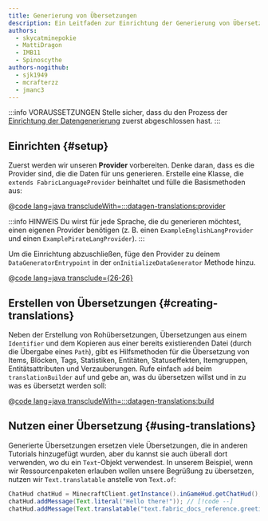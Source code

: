 ```yaml
---
title: Generierung von Übersetzungen
description: Ein Leitfaden zur Einrichtung der Generierung von Übersetzungen mit dem Datengenerator.
authors:
  - skycatminepokie
  - MattiDragon
  - IMB11
  - Spinoscythe
authors-nogithub:
  - sjk1949
  - mcrafterzz
  - jmanc3
---
```


:::info VORAUSSETZUNGEN
Stelle sicher, dass du den Prozess der [Einrichtung der Datengenerierung](./setup) zuerst abgeschlossen hast.
:::

## Einrichten {#setup}

Zuerst werden wir unseren **Provider** vorbereiten. Denke daran, dass es die Provider sind, die die Daten für uns generieren. Erstelle eine Klasse, die `extends FabricLanguageProvider` beinhaltet und fülle die Basismethoden aus:

@[code lang=java transcludeWith=:::datagen-translations:provider](@/reference/1.21/src/client/java/com/example/docs/datagen/FabricDocsReferenceEnglishLangProvider.java)

:::info HINWEIS
Du wirst für jede Sprache, die du generieren möchtest, einen eigenen Provider benötigen (z. B. einen `ExampleEnglishLangProvider` und einen `ExamplePirateLangProvider`).
:::

Um die Einrichtung abzuschließen, füge den Provider zu deinem `DataGeneratorEntrypoint` in der `onInitializeDataGenerator` Methode hinzu.

@[code lang=java transclude={26-26}](@/reference/1.21/src/client/java/com/example/docs/datagen/FabricDocsReferenceDataGenerator.java)

## Erstellen von Übersetzungen {#creating-translations}

Neben der Erstellung von Rohübersetzungen, Übersetzungen aus einem `Identifier` und dem Kopieren aus einer bereits existierenden Datei (durch die Übergabe eines `Path`), gibt es Hilfsmethoden für die Übersetzung von Items, Blöcken, Tags, Statistiken, Entitäten, Statuseffekten, Itemgruppen, Entitätsattributen und Verzauberungen. Rufe einfach `add` beim `translationBuilder` auf und gebe an, was du übersetzen willst und in zu was es übersetzt werden soll:

@[code lang=java transcludeWith=:::datagen-translations:build](@/reference/1.21/src/client/java/com/example/docs/datagen/FabricDocsReferenceEnglishLangProvider.java)

## Nutzen einer Übersetzung {#using-translations}

Generierte Übersetzungen ersetzen viele Übersetzungen, die in anderen Tutorials hinzugefügt wurden, aber du kannst sie auch überall dort verwenden, wo du ein `Text`-Objekt verwendest. In unserem Beispiel, wenn wir Ressourcenpaketen erlauben wollen unsere Begrüßung zu übersetzen, nutzen wir `Text.translatable` anstelle von `Text.of`:

```java
ChatHud chatHud = MinecraftClient.getInstance().inGameHud.getChatHud();
chatHud.addMessage(Text.literal("Hello there!")); // [!code --]
chatHud.addMessage(Text.translatable("text.fabric_docs_reference.greeting")); // [!code ++]
```
